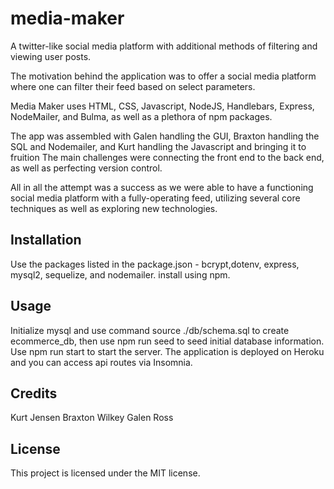 # media-maker
A twitter-like social media platform with additional methods of filtering and viewing user posts.

The motivation behind  the application was to  offer a social media platform where one can filter their feed based on select parameters.

Media Maker uses HTML, CSS, Javascript, NodeJS, Handlebars, Express, NodeMailer, and Bulma, as well as a plethora of npm packages.

The app was assembled with Galen  handling the GUI, Braxton  handling the SQL and Nodemailer, and Kurt handling the Javascript and bringing it to fruition
The main challenges were connecting the front end to the back end, as well as perfecting version control.

All in all the attempt was a success as we were able to have a functioning social media platform with a fully-operating feed, utilizing several core techniques as well as exploring new technologies.



## Installation

Use the packages listed in the package.json - bcrypt,dotenv, express, mysql2, sequelize, and nodemailer. install using npm.
## Usage
Initialize mysql and use command source ./db/schema.sql to create ecommerce_db, then use npm run seed to seed initial database information. Use npm run start to start the server. The application is deployed on Heroku and you can access api routes via Insomnia.

## Credits
Kurt Jensen
Braxton Wilkey
Galen Ross

## License

This project is licensed under the MIT license.
